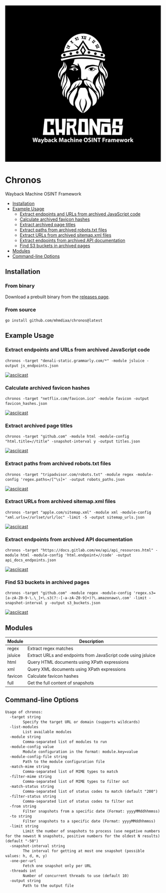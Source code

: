 ![chronos](./images/chronos.png)
# Chronos
Wayback Machine OSINT Framework

- [Installation](#installation)
- [Example Usage](#example-usage)
  - [Extract endpoints and URLs from archived JavaScript code](#extract-endpoints-and-urls-from-archived-javascript-code)
  - [Calculate archived favicon hashes](#calculate-archived-favicon-hashes)
  - [Extract archived page titles](#extract-archived-page-titles)
  - [Extract paths from archived robots.txt files](#extract-paths-from-archived-robotstxt-files)
  - [Extract URLs from archived sitemap.xml files](#extract-urls-from-archived-sitemapxml-files)
  - [Extract endpoints from archived API documentation](#enumerate-endpoints-from-api-documentation)
  - [Find S3 buckets in archived pages](#find-s3-buckets-in-archived-pages)
- [Modules](#modules)
- [Command-line Options](#command-line-options)

## Installation
### From binary
Download a prebuilt binary from the [releases page](https://github.com/mhmdiaa/chronos/releases/latest).

### From source
```
go install github.com/mhmdiaa/chronos@latest
```

## Example Usage
### Extract endpoints and URLs from archived JavaScript code
```
chronos -target "denali-static.grammarly.com/*" -module jsluice -output js_endpoints.json
```
[![asciicast](https://asciinema.org/a/lm8hSxIMWYk8f3wolSeNYJewO.svg)](https://asciinema.org/a/lm8hSxIMWYk8f3wolSeNYJewO)

### Calculate archived favicon hashes
```
chronos -target "netflix.com/favicon.ico" -module favicon -output favicon_hashes.json
```
[![asciicast](https://asciinema.org/a/sNKQA7XXnAFmOSKYUQyoph1vJ.svg)](https://asciinema.org/a/sNKQA7XXnAFmOSKYUQyoph1vJ)

### Extract archived page titles
```
chronos -target "github.com" -module html -module-config "html.title=//title" -snapshot-interval y -output titles.json
```
[![asciicast](https://asciinema.org/a/avNyaQoPN8WQ2vZkyrql7aYf0.svg)](https://asciinema.org/a/avNyaQoPN8WQ2vZkyrql7aYf0)

### Extract paths from archived robots.txt files
```
chronos -target "tripadvisor.com/robots.txt" -module regex -module-config 'regex.paths=/[^\s]+' -output robots_paths.json
```
[![asciicast](https://asciinema.org/a/zXw1XvhyNOIKPd41HWjWQvoIx.svg)](https://asciinema.org/a/zXw1XvhyNOIKPd41HWjWQvoIx)

### Extract URLs from archived sitemap.xml files
```
chronos -target "apple.com/sitemap.xml" -module xml -module-config "xml.urls=//urlset/url/loc" -limit -5 -output sitemap_urls.json
```
[![asciicast](https://asciinema.org/a/tJAWMuDx6z8G0pQqRCZR3WJiU.svg)](https://asciinema.org/a/tJAWMuDx6z8G0pQqRCZR3WJiU)

### Extract endpoints from archived API documentation
```
chronos -target "https://docs.gitlab.com/ee/api/api_resources.html" -module html -module-config 'html.endpoint=//code' -output api_docs_endpoints.json
```
[![asciicast](https://asciinema.org/a/5yrrAnt46CHJqlhja4T48ym8u.svg)](https://asciinema.org/a/5yrrAnt46CHJqlhja4T48ym8u)

### Find S3 buckets in archived pages
```
chronos -target "github.com" -module regex -module-config 'regex.s3=[a-zA-Z0-9-\.\_]+\.s3(?:-[-a-zA-Z0-9]+)?\.amazonaws\.com' -limit -snapshot-interval y -output s3_buckets.json
```
[![asciicast](https://asciinema.org/a/HKma8ycDMgHO6RPThjBXrOlrp.svg)](https://asciinema.org/a/HKma8ycDMgHO6RPThjBXrOlrp)

## Modules
| Module | Description                                                   |
|-------------|---------------------------------------------------------------|
| regex       | Extract regex matches                                         |
| jsluice     | Extract URLs and endpoints from JavaScript code using jsluice |
| html        | Query HTML documents using XPath expressions                  |
| xml         | Query XML documents using XPath expressions                   |
| favicon     | Calculate favicon hashes                                      |
| full        | Get the full content of snapshots                             |

## Command-line Options
```
Usage of chronos:
  -target string
    	Specify the target URL or domain (supports wildcards)
  -list-modules
    	List available modules
  -module string
    	Comma-separated list of modules to run
  -module-config value
    	Module configuration in the format: module.key=value
  -module-config-file string
    	Path to the module configuration file
  -match-mime string
    	Comma-separated list of MIME types to match
  -filter-mime string
    	Comma-separated list of MIME types to filter out
  -match-status string
    	Comma-separated list of status codes to match (default "200")
  -filter-status string
    	Comma-separated list of status codes to filter out
  -from string
    	Filter snapshots from a specific date (Format: yyyyMMddhhmmss)
  -to string
    	Filter snapshots to a specific date (Format: yyyyMMddhhmmss)
  -limit string
    	Limit the number of snapshots to process (use negative numbers for the newest N snapshots, positive numbers for the oldest N results) (default "-50")
  -snapshot-interval string
    	The interval for getting at most one snapshot (possible values: h, d, m, y)
  -one-per-url
    	Fetch one snapshot only per URL
  -threads int
    	Number of concurrent threads to use (default 10)
  -output string
    	Path to the output file
```
